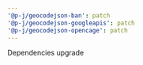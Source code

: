 ```yaml
---
'@p-j/geocodejson-ban': patch
'@p-j/geocodejson-googleapis': patch
'@p-j/geocodejson-opencage': patch
---
```


Dependencies upgrade

